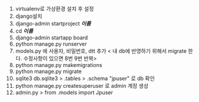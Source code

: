 1. virtualenv로 가상환경 설치 후 설정
2. django설치
3. django-admin startproject **_이름_**
4. cd **_이름_**
5. django-admin startapp board
6. python manage.py runserver
7. models.py 에 사용자, 비밀번호, dtt 추가
   < 내 db에 반영하기 위해서 migrate 한다. 수정사항이 있으면 8번 9번 반복>
8. python manage.py makemigrations
9. python manage.py migrate
10. sqlite3 db.sqlite3 > .tables > .schema "jpuser" 로 db 확인
11. python manage.py createsuperuser 로 admin 계정 생성
12. admin.py > from .models import Jpuser
